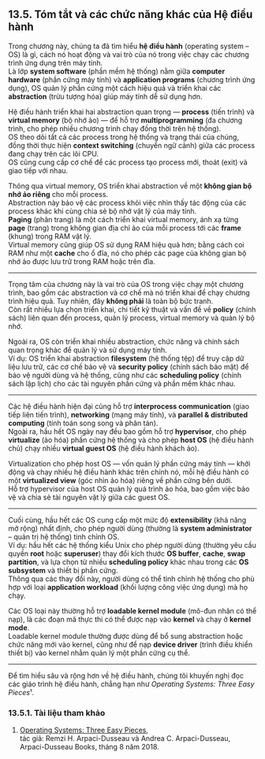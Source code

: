 ## 13.5. Tóm tắt và các chức năng khác của Hệ điều hành

Trong chương này, chúng ta đã tìm hiểu **hệ điều hành** (operating system – OS) là gì, cách nó hoạt động và vai trò của nó trong việc chạy các chương trình ứng dụng trên máy tính.  
Là lớp **system software** (phần mềm hệ thống) nằm giữa **computer hardware** (phần cứng máy tính) và **application programs** (chương trình ứng dụng), OS quản lý phần cứng một cách hiệu quả và triển khai các **abstraction** (trừu tượng hóa) giúp máy tính dễ sử dụng hơn.

Hệ điều hành triển khai hai abstraction quan trọng — **process** (tiến trình) và **virtual memory** (bộ nhớ ảo) — để hỗ trợ **multiprogramming** (đa chương trình, cho phép nhiều chương trình chạy đồng thời trên hệ thống).  
OS theo dõi tất cả các process trong hệ thống và trạng thái của chúng, đồng thời thực hiện **context switching** (chuyển ngữ cảnh) giữa các process đang chạy trên các lõi CPU.  
OS cũng cung cấp cơ chế để các process tạo process mới, thoát (exit) và giao tiếp với nhau.

Thông qua virtual memory, OS triển khai abstraction về một **không gian bộ nhớ ảo riêng** cho mỗi process.  
Abstraction này bảo vệ các process khỏi việc nhìn thấy tác động của các process khác khi cùng chia sẻ bộ nhớ vật lý của máy tính.  
**Paging** (phân trang) là một cách triển khai virtual memory, ánh xạ từng **page** (trang) trong không gian địa chỉ ảo của mỗi process tới các **frame** (khung) trong RAM vật lý.  
Virtual memory cũng giúp OS sử dụng RAM hiệu quả hơn; bằng cách coi RAM như một **cache** cho ổ đĩa, nó cho phép các page của không gian bộ nhớ ảo được lưu trữ trong RAM hoặc trên đĩa.

---

Trọng tâm của chương này là vai trò của OS trong việc chạy một chương trình, bao gồm các abstraction và cơ chế mà nó triển khai để chạy chương trình hiệu quả. Tuy nhiên, đây **không phải** là toàn bộ bức tranh.  
Còn rất nhiều lựa chọn triển khai, chi tiết kỹ thuật và vấn đề về **policy** (chính sách) liên quan đến process, quản lý process, virtual memory và quản lý bộ nhớ.  

Ngoài ra, OS còn triển khai nhiều abstraction, chức năng và chính sách quan trọng khác để quản lý và sử dụng máy tính.  
Ví dụ: OS triển khai abstraction **filesystem** (hệ thống tệp) để truy cập dữ liệu lưu trữ, các cơ chế bảo vệ và **security policy** (chính sách bảo mật) để bảo vệ người dùng và hệ thống, cũng như các **scheduling policy** (chính sách lập lịch) cho các tài nguyên phần cứng và phần mềm khác nhau.

---

Các hệ điều hành hiện đại cũng hỗ trợ **interprocess communication** (giao tiếp liên tiến trình), **networking** (mạng máy tính), và **parallel & distributed computing** (tính toán song song và phân tán).  
Ngoài ra, hầu hết OS ngày nay đều bao gồm hỗ trợ **hypervisor**, cho phép **virtualize** (ảo hóa) phần cứng hệ thống và cho phép **host OS** (hệ điều hành chủ) chạy nhiều **virtual guest OS** (hệ điều hành khách ảo).  

Virtualization cho phép host OS — vốn quản lý phần cứng máy tính — khởi động và chạy nhiều hệ điều hành khác trên chính nó, mỗi hệ điều hành có một **virtualized view** (góc nhìn ảo hóa) riêng về phần cứng bên dưới.  
Hỗ trợ hypervisor của host OS quản lý quá trình ảo hóa, bao gồm việc bảo vệ và chia sẻ tài nguyên vật lý giữa các guest OS.

---

Cuối cùng, hầu hết các OS cung cấp một mức độ **extensibility** (khả năng mở rộng) nhất định, cho phép người dùng (thường là **system administrator** – quản trị hệ thống) tinh chỉnh OS.  
Ví dụ: hầu hết các hệ thống kiểu Unix cho phép người dùng (thường yêu cầu quyền **root** hoặc **superuser**) thay đổi kích thước **OS buffer**, **cache**, **swap partition**, và lựa chọn từ nhiều **scheduling policy** khác nhau trong các **OS subsystem** và thiết bị phần cứng.  
Thông qua các thay đổi này, người dùng có thể tinh chỉnh hệ thống cho phù hợp với loại **application workload** (khối lượng công việc ứng dụng) mà họ chạy.

Các OS loại này thường hỗ trợ **loadable kernel module** (mô-đun nhân có thể nạp), là các đoạn mã thực thi có thể được nạp vào **kernel** và chạy ở **kernel mode**.  
Loadable kernel module thường được dùng để bổ sung abstraction hoặc chức năng mới vào kernel, cũng như để nạp **device driver** (trình điều khiển thiết bị) vào kernel nhằm quản lý một phần cứng cụ thể.

---

Để tìm hiểu sâu và rộng hơn về hệ điều hành, chúng tôi khuyến nghị đọc các giáo trình hệ điều hành, chẳng hạn như *Operating Systems: Three Easy Pieces*¹.

### 13.5.1. Tài liệu tham khảo

1. [Operating Systems: Three Easy Pieces](http://pages.cs.wisc.edu/~remzi/OSTEP/),  
   tác giả: Remzi H. Arpaci-Dusseau và Andrea C. Arpaci-Dusseau,  
   Arpaci-Dusseau Books, tháng 8 năm 2018.
